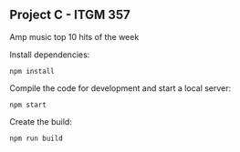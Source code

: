 ## Project C - ITGM 357
Amp music top 10 hits of the week




Install dependencies:

```
npm install
```

Compile the code for development and start a local server:

```
npm start
```

Create the build:

```
npm run build
```






